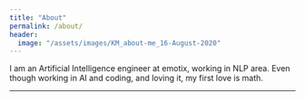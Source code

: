 ```yaml
---
title: "About"
permalink: /about/
header:
  image: "/assets/images/KM_about-me_16-August-2020"
---
```


I am an Artificial Intelligence engineer at emotix, working in NLP area. Even though working in AI and coding, and loving it, my first love is math.

---

